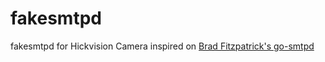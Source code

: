 # fakesmtpd
fakesmtpd for Hickvision Camera inspired on [Brad Fitzpatrick's go-smtpd](https://github.com/bradfitz/go-smtpd)